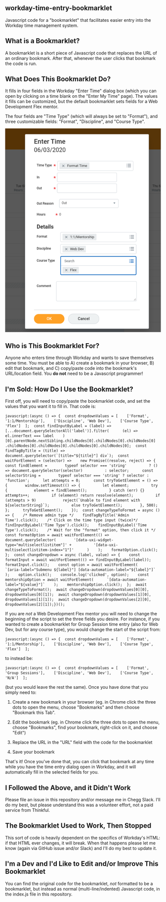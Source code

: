 ## workday-time-entry-bookmarklet
Javascript code for a "bookmarklet" that facilitates easier entry into the Workday time management system.

## What is a Bookmarklet?

A bookmarklet is a short piece of Javascript code that replaces the URL of an ordinary bookmark.  After that, whenever the user clicks that bookmark the code is run.

## What Does This Bookmarklet Do?

It fills in four fields in the Workday "Enter Time" dialog box (which you can open by clicking on a time blank on the "Enter My Time" page).  The values it fills can be customized, but the default bookmarklet sets fields for a Web Development Flex mentor.

The four fields are "Time Type" (which will always be set to "Format"), and three customizable fields: "Format", "Discipline", and "Course Type".

![Image of Time Entry Dialog](https://github.com/machineghost/workday-time-entry-bookmarklet/blob/master/EnterTimeDialog.png?raw=true)


## Who is This Bookmarklet For?

Anyone who enters time through Workday and wants to save themselves some time.  You must be able to A) create a bookmark in your browser, B) edit that bookmark, and C) copy/paste code into the bookmark's URL/location field.  You **do not** need to be a Javascript programmer!

## I'm Sold: How Do I Use the Bookmarklet?

First off, you will need to copy/paste the bookmarklet code, and set the values that you want it to fill in.  That code is:

    javascript:(async () => {  const dropdownValues = [    ['Format', '1:1/Mentorship'],    ['Discipline', 'Web Dev'],    ['Course Type', 'Flex']  ];  const findInputByLabel = (label) =>    [...document.querySelectorAll('label')].filter(      (el) => el.innerText === label    )[0].parentNode.nextSibling.childNodes[0].childNodes[0].childNodes[0]      .childNodes[0].childNodes[0].childNodes[0].childNodes[0];  const findTagByTitle = (title) =>    document.querySelector(`[title="${title}"] div`);  const waitForElement = (selector) =>    new Promise((resolve, reject) => {      const findElement =        typeof selector === 'string'          ? () => document.querySelector(selector)          : selector;      const selectorString =        typeof selector === 'string' ? selector : 'function';      let attempts = 0;      const tryToGetElement = () => {        window.setTimeout(() => {          let element;          try {            element = findElement();          } catch (err) {}          attempts++;          if (element) return resolve(element);          if (attempts > 9)            reject(`Unable to find element with ${selectorString}`);          else tryToGetElement();        }, 500);      };      tryToGetElement();    });  const changeTypeToFormat = async () => {    /* Remove admin type */    findTagByTitle('Admin Time').click();    /* Click on the time type input (twice)*/    findInputByLabel('Time Type').click();    findInputByLabel('Time Type').click();    /* Wait for the "format" option, then click it */    const formatOption = await waitForElement(() =>      document.querySelector(        '[data-uxi-widget-type="multiselectlistitem"]' +          '[data-uxi-multiselectlistitem-index="1"]'      )    );    formatOption.click();  };  const changeDropdown = async (label, value) => {    const formatInput = await waitForElement(() => findInputByLabel(label));    formatInput.click();    const option = await waitForElement(      `[aria-label="Submenu ${label}"] [data-automation-label="${label}"]`    );    option.click();    console.log('clicked', option);    const mentorshipOption = await waitForElement(      `[data-automation-label="${value}"]`    );    mentorshipOption.click();  };  await changeTypeToFormat();  await changeDropdown(dropdownValues[0][0], dropdownValues[0][1]);  await changeDropdown(dropdownValues[1][0], dropdownValues[1][1]);  await changeDropdown(dropdownValues[2][0], dropdownValues[2][1]);})();
    
If you are *not* a Web Development Flex mentor you will need to change the beginning of the script to set the three fields you desire.  For instance, if you wanted to create a bookmarklet for Group Session time entry (also for Web Dev, but for any course type), you would change the start of the script from:

    javascript:(async () => {  const dropdownValues = [    ['Format', '1:1/Mentorship'],    ['Discipline', 'Web Dev'],    ['Course Type', 'Flex']  ];
   
to instead be:

    javascript:(async () => {  const dropdownValues = [    ['Format', 'Group Sessions'],    ['Discipline', 'Web Dev'],    ['Course Type', 'N/A']  ];
    
(but you would leave the rest the same).  Once you have done that you simply need to:

1. Create a new bookmark in your browser (eg. in Chrome click the three dots to open the menu, choose "Bookmarks" and then choose "Bookmark this Tab".

2. Edit the bookmark (eg. in Chrome click the three dots to open the menu, choose "Bookmarks", find your bookmark, right-click on it, and choose "Edit")

3. Replace the URL in the "URL" field with the code for the bookmarklet

4. Save your bookmark

That's it!  Once you've done that, you can click that bookmark at any time while you have the time entry dialog open in Workday, and it will automatically fill in the selected fields for you.

## I Followed the Above, and it Didn't Work

Please file an issue in this repository and/or message me in Chegg Slack.  I'll do my best, but please understand this was a volunteer effort, not a paid service from Thinkful.

## The Bookmarklet Used to Work, Then Stopped

This sort of code is heavily dependent on the specifics of Workday's HTML: if that HTML ever changes, it will break.  When that happens please let me know (again via GitHub issue and/or Slack) and I'll do my best to update it.

## I'm a Dev and I'd Like to Edit and/or Improve This Bookmarklet

You can find the original code for the bookmarklet, *not* formatted to be a bookmarklet, but instead as normal (multi-line/indented) Javascript code, in the index.js file in this repository.
